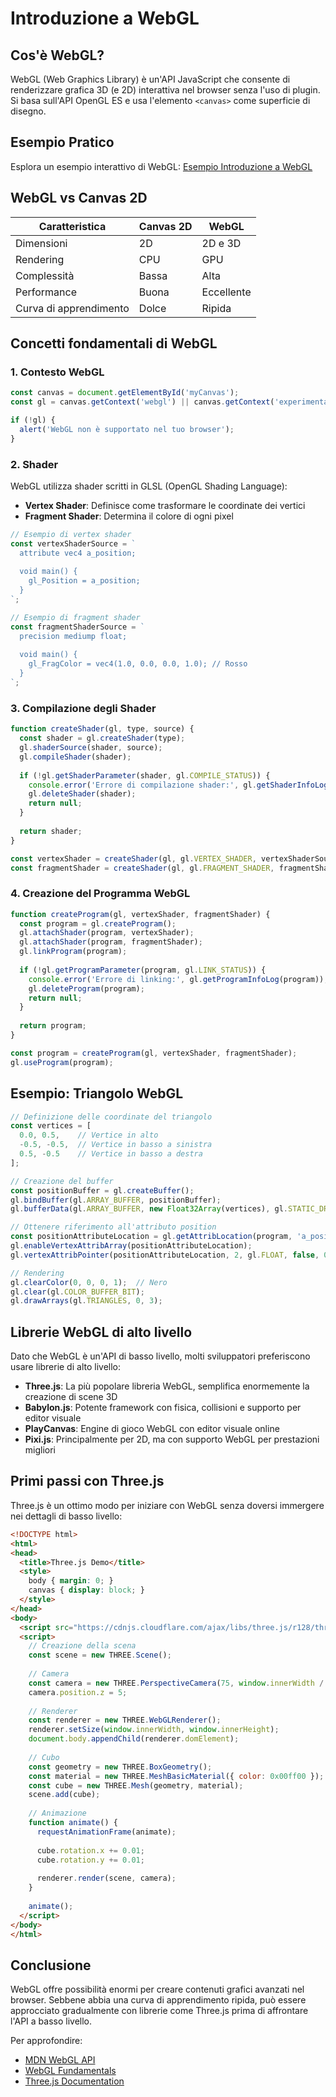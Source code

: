 # Introduzione a WebGL

## Cos'è WebGL?

WebGL (Web Graphics Library) è un'API JavaScript che consente di renderizzare grafica 3D (e 2D) interattiva nel browser senza l'uso di plugin. Si basa sull'API OpenGL ES e usa l'elemento `<canvas>` come superficie di disegno.

## Esempio Pratico
Esplora un esempio interattivo di WebGL: [Esempio Introduzione a WebGL](<Esempi/07.17-introduzione-webgl.html>)

## WebGL vs Canvas 2D

| Caratteristica | Canvas 2D | WebGL |
|----------------|-----------|-------|
| Dimensioni | 2D | 2D e 3D |
| Rendering | CPU | GPU |
| Complessità | Bassa | Alta |
| Performance | Buona | Eccellente |
| Curva di apprendimento | Dolce | Ripida |

## Concetti fondamentali di WebGL

### 1. Contesto WebGL

```javascript
const canvas = document.getElementById('myCanvas');
const gl = canvas.getContext('webgl') || canvas.getContext('experimental-webgl');

if (!gl) {
  alert('WebGL non è supportato nel tuo browser');
}
```

### 2. Shader

WebGL utilizza shader scritti in GLSL (OpenGL Shading Language):

- **Vertex Shader**: Definisce come trasformare le coordinate dei vertici
- **Fragment Shader**: Determina il colore di ogni pixel

```javascript
// Esempio di vertex shader
const vertexShaderSource = `
  attribute vec4 a_position;
  
  void main() {
    gl_Position = a_position;
  }
`;

// Esempio di fragment shader
const fragmentShaderSource = `
  precision mediump float;
  
  void main() {
    gl_FragColor = vec4(1.0, 0.0, 0.0, 1.0); // Rosso
  }
`;
```

### 3. Compilazione degli Shader

```javascript
function createShader(gl, type, source) {
  const shader = gl.createShader(type);
  gl.shaderSource(shader, source);
  gl.compileShader(shader);
  
  if (!gl.getShaderParameter(shader, gl.COMPILE_STATUS)) {
    console.error('Errore di compilazione shader:', gl.getShaderInfoLog(shader));
    gl.deleteShader(shader);
    return null;
  }
  
  return shader;
}

const vertexShader = createShader(gl, gl.VERTEX_SHADER, vertexShaderSource);
const fragmentShader = createShader(gl, gl.FRAGMENT_SHADER, fragmentShaderSource);
```

### 4. Creazione del Programma WebGL

```javascript
function createProgram(gl, vertexShader, fragmentShader) {
  const program = gl.createProgram();
  gl.attachShader(program, vertexShader);
  gl.attachShader(program, fragmentShader);
  gl.linkProgram(program);
  
  if (!gl.getProgramParameter(program, gl.LINK_STATUS)) {
    console.error('Errore di linking:', gl.getProgramInfoLog(program));
    gl.deleteProgram(program);
    return null;
  }
  
  return program;
}

const program = createProgram(gl, vertexShader, fragmentShader);
gl.useProgram(program);
```

## Esempio: Triangolo WebGL

```javascript
// Definizione delle coordinate del triangolo
const vertices = [
  0.0, 0.5,    // Vertice in alto
  -0.5, -0.5,  // Vertice in basso a sinistra
  0.5, -0.5    // Vertice in basso a destra
];

// Creazione del buffer
const positionBuffer = gl.createBuffer();
gl.bindBuffer(gl.ARRAY_BUFFER, positionBuffer);
gl.bufferData(gl.ARRAY_BUFFER, new Float32Array(vertices), gl.STATIC_DRAW);

// Ottenere riferimento all'attributo position
const positionAttributeLocation = gl.getAttribLocation(program, 'a_position');
gl.enableVertexAttribArray(positionAttributeLocation);
gl.vertexAttribPointer(positionAttributeLocation, 2, gl.FLOAT, false, 0, 0);

// Rendering
gl.clearColor(0, 0, 0, 1);  // Nero
gl.clear(gl.COLOR_BUFFER_BIT);
gl.drawArrays(gl.TRIANGLES, 0, 3);
```

## Librerie WebGL di alto livello

Dato che WebGL è un'API di basso livello, molti sviluppatori preferiscono usare librerie di alto livello:

- **Three.js**: La più popolare libreria WebGL, semplifica enormemente la creazione di scene 3D
- **Babylon.js**: Potente framework con fisica, collisioni e supporto per editor visuale
- **PlayCanvas**: Engine di gioco WebGL con editor visuale online
- **Pixi.js**: Principalmente per 2D, ma con supporto WebGL per prestazioni migliori

## Primi passi con Three.js

Three.js è un ottimo modo per iniziare con WebGL senza doversi immergere nei dettagli di basso livello:

```html
<!DOCTYPE html>
<html>
<head>
  <title>Three.js Demo</title>
  <style>
    body { margin: 0; }
    canvas { display: block; }
  </style>
</head>
<body>
  <script src="https://cdnjs.cloudflare.com/ajax/libs/three.js/r128/three.min.js"></script>
  <script>
    // Creazione della scena
    const scene = new THREE.Scene();
    
    // Camera
    const camera = new THREE.PerspectiveCamera(75, window.innerWidth / window.innerHeight, 0.1, 1000);
    camera.position.z = 5;
    
    // Renderer
    const renderer = new THREE.WebGLRenderer();
    renderer.setSize(window.innerWidth, window.innerHeight);
    document.body.appendChild(renderer.domElement);
    
    // Cubo
    const geometry = new THREE.BoxGeometry();
    const material = new THREE.MeshBasicMaterial({ color: 0x00ff00 });
    const cube = new THREE.Mesh(geometry, material);
    scene.add(cube);
    
    // Animazione
    function animate() {
      requestAnimationFrame(animate);
      
      cube.rotation.x += 0.01;
      cube.rotation.y += 0.01;
      
      renderer.render(scene, camera);
    }
    
    animate();
  </script>
</body>
</html>
```

## Conclusione

WebGL offre possibilità enormi per creare contenuti grafici avanzati nel browser. Sebbene abbia una curva di apprendimento ripida, può essere approcciato gradualmente con librerie come Three.js prima di affrontare l'API a basso livello.

Per approfondire:

- [MDN WebGL API](https://developer.mozilla.org/en-US/docs/Web/API/WebGL_API)
- [WebGL Fundamentals](https://webglfundamentals.org/)
- [Three.js Documentation](https://threejs.org/docs/)
